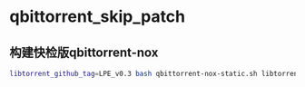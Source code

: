 # qbittorrent_skip_patch
## 构建快检版qbittorrent-nox
```bash
libtorrent_github_tag=LPE_v0.3 bash qbittorrent-nox-static.sh libtorrent
```
